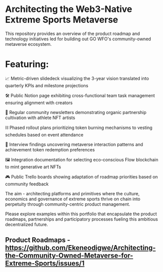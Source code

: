 # Architecting the Web3-Native Extreme Sports Metaverse 

This repository provides an overview of the product roadmap and technology initiatives led for building out GO WFO's community-owned metaverse ecosystem.

# Featuring:

📈 Metric-driven slidedeck visualizing the 3-year vision translated into quarterly KPIs and milestone projections

🛠 Public Notion page exhibiting cross-functional team task management ensuring alignment with creators

🏹 Regular community newsletters demonstrating organic partnership cultivation with athlete NFT artists

⛓️ Phased rollout plans prioritizing token burning mechanisms to vesting schedules based on event attendance 

🧠 Interview findings uncovering metaverse interaction patterns and achievement token redemption preferences

🖼 Integration documentation for selecting eco-conscious Flow blockchain to mint generative art NFTs

🎮 Public Trello boards showing adaptation of roadmap priorities based on community feedback

The aim - architecting platforms and primitives where the culture, economics and governance of extreme sports thrive on chain into perpetuity through community-centric product management.

Please explore examples within this portfolio that encapsulate the product roadmaps, partnerships and participatory processes fueling this ambitious decentralized future.
## Product Roadmaps - https://github.com/Ekeneodigwe/Architecting-the-Community-Owned-Metaverse-for-Extreme-Sports/issues/1
